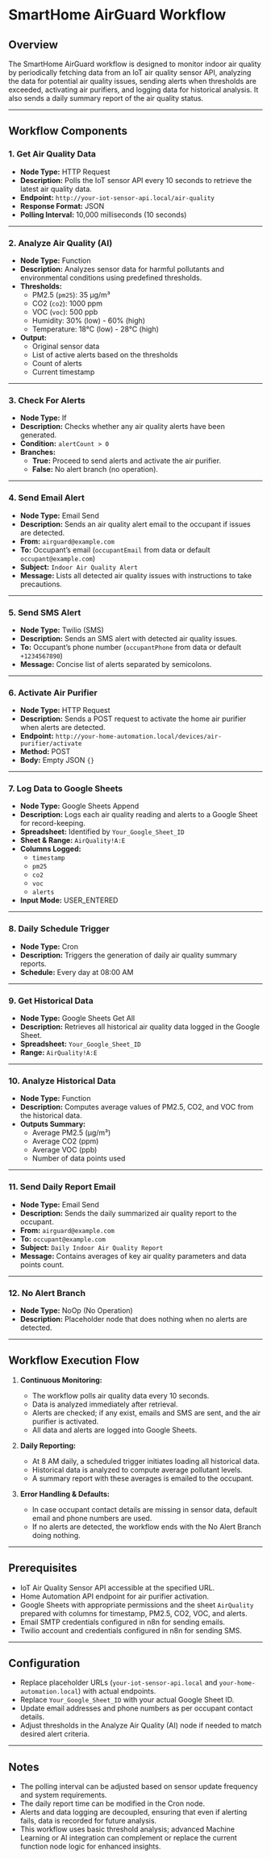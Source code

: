 # SmartHome AirGuard Workflow

## Overview

The SmartHome AirGuard workflow is designed to monitor indoor air quality by periodically fetching data from an IoT air quality sensor API, analyzing the data for potential air quality issues, sending alerts when thresholds are exceeded, activating air purifiers, and logging data for historical analysis. It also sends a daily summary report of the air quality status.

---

## Workflow Components

### 1. Get Air Quality Data

- **Node Type:** HTTP Request
- **Description:** Polls the IoT sensor API every 10 seconds to retrieve the latest air quality data.
- **Endpoint:** `http://your-iot-sensor-api.local/air-quality`
- **Response Format:** JSON
- **Polling Interval:** 10,000 milliseconds (10 seconds)

---

### 2. Analyze Air Quality (AI)

- **Node Type:** Function
- **Description:** Analyzes sensor data for harmful pollutants and environmental conditions using predefined thresholds.
- **Thresholds:**
  - PM2.5 (`pm25`): 35 µg/m³
  - CO2 (`co2`): 1000 ppm
  - VOC (`voc`): 500 ppb
  - Humidity: 30% (low) - 60% (high)
  - Temperature: 18°C (low) - 28°C (high)
- **Output:**
  - Original sensor data
  - List of active alerts based on the thresholds
  - Count of alerts
  - Current timestamp

---

### 3. Check For Alerts

- **Node Type:** If
- **Description:** Checks whether any air quality alerts have been generated.
- **Condition:** `alertCount > 0`
- **Branches:**
  - **True:** Proceed to send alerts and activate the air purifier.
  - **False:** No alert branch (no operation).

---

### 4. Send Email Alert

- **Node Type:** Email Send
- **Description:** Sends an air quality alert email to the occupant if issues are detected.
- **From:** `airguard@example.com`
- **To:** Occupant’s email (`occupantEmail` from data or default `occupant@example.com`)
- **Subject:** `Indoor Air Quality Alert`
- **Message:** Lists all detected air quality issues with instructions to take precautions.

---

### 5. Send SMS Alert

- **Node Type:** Twilio (SMS)
- **Description:** Sends an SMS alert with detected air quality issues.
- **To:** Occupant’s phone number (`occupantPhone` from data or default `+1234567890`)
- **Message:** Concise list of alerts separated by semicolons.

---

### 6. Activate Air Purifier

- **Node Type:** HTTP Request
- **Description:** Sends a POST request to activate the home air purifier when alerts are detected.
- **Endpoint:** `http://your-home-automation.local/devices/air-purifier/activate`
- **Method:** POST
- **Body:** Empty JSON `{}`

---

### 7. Log Data to Google Sheets

- **Node Type:** Google Sheets Append
- **Description:** Logs each air quality reading and alerts to a Google Sheet for record-keeping.
- **Spreadsheet:** Identified by `Your_Google_Sheet_ID`
- **Sheet & Range:** `AirQuality!A:E`
- **Columns Logged:**
  - `timestamp`
  - `pm25`
  - `co2`
  - `voc`
  - `alerts`
- **Input Mode:** USER_ENTERED

---

### 8. Daily Schedule Trigger

- **Node Type:** Cron
- **Description:** Triggers the generation of daily air quality summary reports.
- **Schedule:** Every day at 08:00 AM

---

### 9. Get Historical Data

- **Node Type:** Google Sheets Get All
- **Description:** Retrieves all historical air quality data logged in the Google Sheet.
- **Spreadsheet:** `Your_Google_Sheet_ID`
- **Range:** `AirQuality!A:E`

---

### 10. Analyze Historical Data

- **Node Type:** Function
- **Description:** Computes average values of PM2.5, CO2, and VOC from the historical data.
- **Outputs Summary:**
  - Average PM2.5 (µg/m³)
  - Average CO2 (ppm)
  - Average VOC (ppb)
  - Number of data points used

---

### 11. Send Daily Report Email

- **Node Type:** Email Send
- **Description:** Sends the daily summarized air quality report to the occupant.
- **From:** `airguard@example.com`
- **To:** `occupant@example.com`
- **Subject:** `Daily Indoor Air Quality Report`
- **Message:** Contains averages of key air quality parameters and data points count.

---

### 12. No Alert Branch

- **Node Type:** NoOp (No Operation)
- **Description:** Placeholder node that does nothing when no alerts are detected.

---

## Workflow Execution Flow

1. **Continuous Monitoring:**
   - The workflow polls air quality data every 10 seconds.
   - Data is analyzed immediately after retrieval.
   - Alerts are checked; if any exist, emails and SMS are sent, and the air purifier is activated.
   - All data and alerts are logged into Google Sheets.

2. **Daily Reporting:**
   - At 8 AM daily, a scheduled trigger initiates loading all historical data.
   - Historical data is analyzed to compute average pollutant levels.
   - A summary report with these averages is emailed to the occupant.

3. **Error Handling & Defaults:**
   - In case occupant contact details are missing in sensor data, default email and phone numbers are used.
   - If no alerts are detected, the workflow ends with the No Alert Branch doing nothing.

---

## Prerequisites

- IoT Air Quality Sensor API accessible at the specified URL.
- Home Automation API endpoint for air purifier activation.
- Google Sheets with appropriate permissions and the sheet `AirQuality` prepared with columns for timestamp, PM2.5, CO2, VOC, and alerts.
- Email SMTP credentials configured in n8n for sending emails.
- Twilio account and credentials configured in n8n for sending SMS.

---

## Configuration

- Replace placeholder URLs (`your-iot-sensor-api.local` and `your-home-automation.local`) with actual endpoints.
- Replace `Your_Google_Sheet_ID` with your actual Google Sheet ID.
- Update email addresses and phone numbers as per occupant contact details.
- Adjust thresholds in the Analyze Air Quality (AI) node if needed to match desired alert criteria.

---

## Notes

- The polling interval can be adjusted based on sensor update frequency and system requirements.
- The daily report time can be modified in the Cron node.
- Alerts and data logging are decoupled, ensuring that even if alerting fails, data is recorded for future analysis.
- This workflow uses basic threshold analysis; advanced Machine Learning or AI integration can complement or replace the current function node logic for enhanced insights.